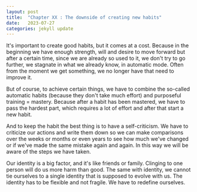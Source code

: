 ```yaml
---
layout: post
title:  "Chapter XX : The downside of creating new habits"
date:   2023-07-27
categories: jekyll update
---
```

It's important to create good habits, but it comes at a cost. Because in the beginning we have enough strength, will and desire to move forward but after a certain time, since we are already so used to it, we don't try to go further, we stagnate in what we already know, in automatic mode. Often from the moment we get something, we no longer have that need to improve it.

But of course, to achieve certain things, we have to combine the so-called automatic habits (because they don't take much effort) and purposeful training = mastery. Because after a habit has been mastered, we have to pass the hardest part, which requires a lot of effort and after that start a new habit.

And to keep the habit the best thing is to have a self-criticism. We have to criticize our actions and write them down so we can make comparisons over the weeks or months or even years to see how much we've changed or if we've made the same mistake again and again. In this way we will be aware of the steps we have taken.

Our identity is a big factor, and it's like friends or family. Clinging to one person will do us more harm than good. The same with identity, we cannot tie ourselves to a single identity that is supposed to evolve with us. The identity has to be flexible and not fragile. We have to redefine ourselves.
